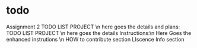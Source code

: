 # todo
Assignment 2
TODO LIST PROJECT \n here goes the details and plans:
TODO LIST PROJECT \n here goes the details
Instructions:\n
Here Goes the enhanced instrutions \n
HOW to contribute section
LIscence Info section
